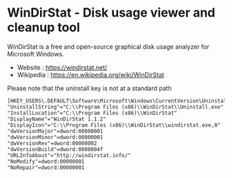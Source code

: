 # WinDirStat - Disk usage viewer and cleanup tool

WinDirStat is a free and open-source graphical disk usage analyzer for Microsoft Windows.

* Website : https://windirstat.net/
* Wikipedia : https://en.wikipedia.org/wiki/WinDirStat

Please note that the uninstall key is not at a standard path
```
[HKEY_USERS\.DEFAULT\Software\Microsoft\Windows\CurrentVersion\Uninstall\WinDirStat]
"UninstallString"="C:\\Program Files (x86)\\WinDirStat\\Uninstall.exe"
"InstallLocation"="C:\\Program Files (x86)\\WinDirStat"
"DisplayName"="WinDirStat 1.1.2"
"DisplayIcon"="C:\\Program Files (x86)\\WinDirStat\\windirstat.exe,0"
"dwVersionMajor"=dword:00000001
"dwVersionMinor"=dword:00000001
"dwVersionRev"=dword:00000002
"dwVersionBuild"=dword:0000004f
"URLInfoAbout"="http://windirstat.info/"
"NoModify"=dword:00000001
"NoRepair"=dword:00000001
```
